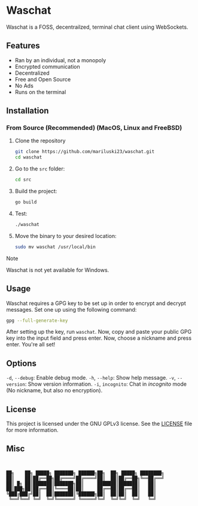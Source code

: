 # Waschat

Waschat is a FOSS, decentrailzed, terminal chat client using WebSockets.

## Features

- Ran by an individual, not a monopoly
- Encrypted communication
- Decentralized
- Free and Open Source
- No Ads
- Runs on the terminal

## Installation

### From Source (Recommended) (MacOS, Linux and FreeBSD)

1. Clone the repository

    ```bash
    git clone https://github.com/mariluski23/waschat.git
    cd waschat
    ```

2. Go to the `src` folder:

    ```bash
    cd src 
    ```

3. Build the project:

    ```bash
    go build
    ```

4. Test:

    ```bash
    ./waschat
    ```

5. Move the binary to your desired location:

    ```bash
    sudo mv waschat /usr/local/bin
    ```

> [!NOTE]
> Waschat is not yet available for Windows.

## Usage

Waschat requires a GPG key to be set up in order to encrypt and decrypt messages.
Set one up using the following command:

```bash
gpg --full-generate-key
```

After setting up the key, run `waschat`. Now, copy and paste your public GPG key into the input field and press enter.
Now, choose a nickname and press enter. You're all set!

## Options

`-d`, `--debug`:         Enable debug mode.
`-h`, `--help`:          Show help message.
`-v`, `--version`:       Show version information.
`-i`, `incognito`:       Chat in *incognito* mode (No nickname, but also no encryption).

## License

This project is licensed under the GNU GPLv3 license. See the [LICENSE](LICENSE) file for more information.

## Misc

```plaintext


██╗    ██╗ █████╗ ███████╗ ██████╗██╗  ██╗ █████╗ ████████╗
██║    ██║██╔══██╗██╔════╝██╔════╝██║  ██║██╔══██╗╚══██╔══╝
██║ █╗ ██║███████║███████╗██║     ███████║███████║   ██║   
██║███╗██║██╔══██║╚════██║██║     ██╔══██║██╔══██║   ██║   
╚███╔███╔╝██║  ██║███████║╚██████╗██║  ██║██║  ██║   ██║   
 ╚══╝╚══╝ ╚═╝  ╚═╝╚══════╝ ╚═════╝╚═╝  ╚═╝╚═╝  ╚═╝   ╚═╝   
                                                           
```
